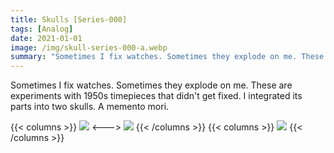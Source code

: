```yaml
---
title: Skulls [Series-000]
tags: [Analog]
date: 2021-01-01
image: /img/skull-series-000-a.webp
summary: "Sometimes I fix watches. Sometimes they explode on me. These are experiments with 1950s timepieces that didn't get fixed. I integrated its parts into two skulls. A memento mori."
---
```


Sometimes I fix watches. Sometimes they explode on me. These are experiments with 1950s timepieces that didn't get fixed. I integrated its parts into two skulls. A memento mori.

{{< columns >}}
![](/img/skull-series-000-d.webp)
<--->
![](/img/skull-series-000-c.webp)
{{< /columns >}}
{{< columns >}}
![](/img/skull-series-000-b.webp)
{{< /columns >}}